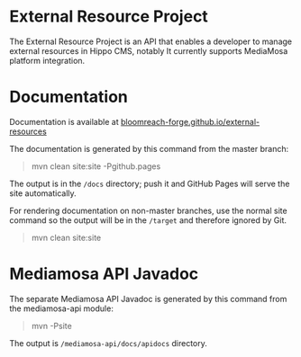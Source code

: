 
# External Resource Project

The External Resource Project is an API that enables a developer to manage external resources in Hippo CMS, notably
It currently supports MediaMosa platform integration.

# Documentation 

Documentation is available at [bloomreach-forge.github.io/external-resources](https://bloomreach-forge.github.io/external-resources)

The documentation is generated by this command from the master branch:

 > mvn clean site:site -Pgithub.pages 
 
The output is in the ```/docs``` directory; push it and GitHub Pages will serve the site automatically. 

For rendering documentation on non-master branches, use the normal site command so the output will be in the ```/target``` 
and therefore ignored by Git.

 > mvn clean site:site

# Mediamosa API Javadoc

The separate Mediamosa API Javadoc is generated by this command from the mediamosa-api module:

 > mvn -Psite

The output is ```/mediamosa-api/docs/apidocs``` directory.
